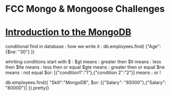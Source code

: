 FCC Mongo & Mongoose Challenges
===============================


<a href="https://learn.freecodecamp.org/apis-and-microservices/mongodb-and-mongoose" target="_blank">Introduction to the MongoDB</a>
=============================================


conditional find in database : 
how we write it : 
db.employees.find(
{"Age": {$ne: "30"}
})

whriting conditions start with $ : 
$gt  means : greater then
$lt  means : less then
$lte means : less then or equal
$gte means : greater then or equal
$ne  means : not equal
$or: [{"condition1":"1"},{"condition 2":"2"}]  means : or ! 



db.employees.find({
    "Skill":"MongoDB", $or: [{"Salary": "85000"},{"Salary": "80000"}]
}).pretty()
